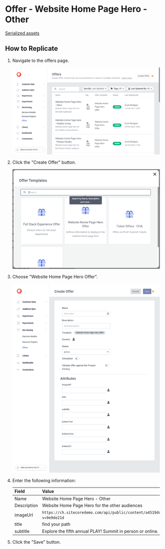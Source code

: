 # Offer - Website Home Page Hero - Other

[Serialized assets](/demo/experience/personalize/decisioning/offers/Website%20Home%20Page%20Hero%20-%20Other)

## How to Replicate

1. Navigate to the offers page.

   ![Offers page](/docs/cdp-personalize/decisioning/offers/Offers-page.png)

2. Click the "Create Offer" button.

   ![Create offer](/docs/cdp-personalize/decisioning/offers/Create.png)

3. Choose "Website Home Page Hero Offer".

   ![Create offer form](/docs/cdp-personalize/decisioning/offers/Create-Website-Home-Page-Hero.png)

4. Enter the following information:

   |Field|Value|
   |-|-|
   |Name|Website Home Page Hero - Other|
   |Description|Website Home Page Hero for the other audiences|
   |imageUrl|`https://ch.sitecoredemo.com/api/public/content/a4519dc7083a43bfab87f284a829e800?v=9e9de21d`|
   |title|find your path|
   |subtitle|Explore the fifth annual PLAY! Summit in person or online.|

5. Click the "Save" button.
